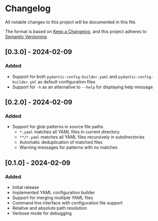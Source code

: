# Changelog

All notable changes to this project will be documented in this file.

The format is based on [Keep a Changelog](https://keepachangelog.com/en/1.0.0/),
and this project adheres to [Semantic Versioning](https://semver.org/spec/v2.0.0.html).

## [0.3.0] - 2024-02-09

### Added
- Support for both `pydantic-config-builder.yaml` and `pydantic-config-builder.yml` as default configuration files
- Support for `-h` as an alternative to `--help` for displaying help message

## [0.2.0] - 2024-02-09

### Added
- Support for glob patterns in source file paths
  - `*.yaml` matches all YAML files in current directory
  - `**/*.yaml` matches all YAML files recursively in subdirectories
  - Automatic deduplication of matched files
  - Warning messages for patterns with no matches

## [0.1.0] - 2024-02-09

### Added
- Initial release
- Implemented YAML configuration builder
- Support for merging multiple YAML files
- Command line interface with configuration file support
- Relative and absolute path resolution
- Verbose mode for debugging
